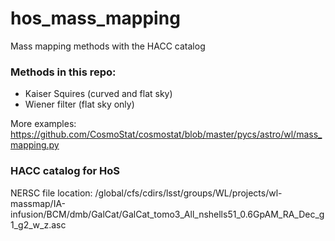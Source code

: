 # hos_mass_mapping
Mass mapping methods with the HACC catalog

### Methods in this repo:
* Kaiser Squires (curved and flat sky)
* Wiener filter (flat sky only)

More examples: https://github.com/CosmoStat/cosmostat/blob/master/pycs/astro/wl/mass_mapping.py

### HACC catalog for HoS 
NERSC file location: /global/cfs/cdirs/lsst/groups/WL/projects/wl-massmap/IA-infusion/BCM/dmb/GalCat/GalCat_tomo3_All_nshells51_0.6GpAM_RA_Dec_g1_g2_w_z.asc
